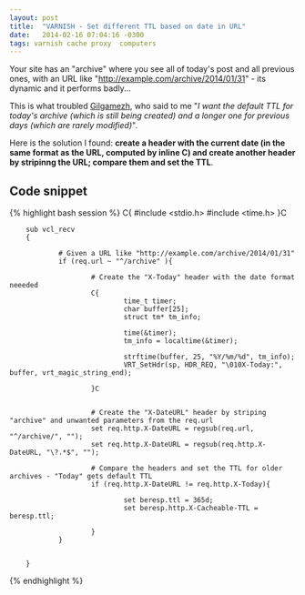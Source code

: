 ```yaml
---
layout: post
title:  "VARNISH - Set different TTL based on date in URL"
date:   2014-02-16 07:04:16 -0300
tags: varnish cache proxy  computers
---
```


Your site has an "archive" where you see all of today's post and all previous ones, with an URL like "http://example.com/archive/2014/01/31" - its dynamic and it performs badly...

This is what troubled [Gilgamezh](https://twitter.com/Gilgamezh), who said to me "*I want the default TTL for today's archive (which is still being created) and a longer one for previous days (which are rarely modified)*".

Here is the solution I found: **create a header with the current date (in the same format as the URL, computed by inline C) and create another header by stripinng the URL; compare them and set the TTL**.

Code snippet
------------

{% highlight bash session %}
        C{
        #include <stdio.h>
        #include <time.h>
        }C
        
        sub vcl_recv
        {
        
                # Given a URL like "http://example.com/archive/2014/01/31"
                if (req.url ~ "^/archive" ){
        
                        # Create the "X-Today" header with the date format neeeded
                        C{
                                time_t timer;
                                char buffer[25];
                                struct tm* tm_info;
        
                                time(&timer);
                                tm_info = localtime(&timer);
        
                                strftime(buffer, 25, "%Y/%m/%d", tm_info);
                                VRT_SetHdr(sp, HDR_REQ, "\010X-Today:", buffer, vrt_magic_string_end);
        
                        }C
        
                        
                        # Create the "X-DateURL" header by striping "archive" and unwanted parameters from the req.url
                        set req.http.X-DateURL = regsub(req.url, "^/archive/", "");
                        set req.http.X-DateURL = regsub(req.http.X-DateURL, "\?.*$", "");
        
                        # Compare the headers and set the TTL for older archives - "Today" gets default TTL
                        if (req.http.X-DateURL != req.http.X-Today){
        
                                set beresp.ttl = 365d;
                                set beresp.http.X-Cacheable-TTL = beresp.ttl;
        
                        }
                }
        
        
        }
{% endhighlight %}




